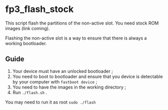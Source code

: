 # fp3_flash_stock
This script flash the partitions of the non-active slot. You need stock ROM images (link coming).

Flashing the non-active slot is a way to ensure that there is always a working bootloader.

## Guide
1. Your device must have an unlocked bootloader ;
2. You need to boot to bootloader and ensure that you device is detectable by your computer with `fastboot device` ;
3. You need to have the images in the working directory ;
4. Run `./flash.sh` .

You may need to run it as root `sudo ./flash`
